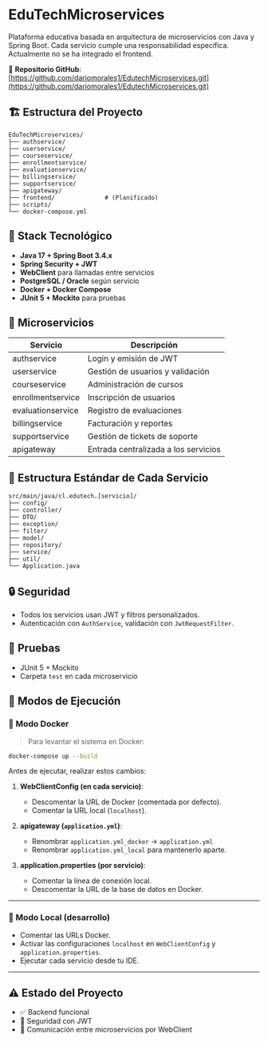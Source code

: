 # EduTechMicroservices

Plataforma educativa basada en arquitectura de microservicios con Java y Spring Boot. Cada servicio cumple una responsabilidad específica. Actualmente no se ha integrado el frontend.

🔗 **Repositorio GitHub**:  
[https://github.com/dariomorales1/EdutechMicroservices.git](https://github.com/dariomorales1/EdutechMicroservices.git)

## 🏗️ Estructura del Proyecto

```
EduTechMicroservices/
├── authservice/
├── userservice/
├── courseservice/
├── enrollmentservice/
├── evaluationservice/
├── billingservice/
├── supportservice/
├── apigateway/
├── frontend/              # (Planificado)
├── scripts/
└── docker-compose.yml
```

## 🔧 Stack Tecnológico

- **Java 17 + Spring Boot 3.4.x**
- **Spring Security + JWT**
- **WebClient** para llamadas entre servicios
- **PostgreSQL / Oracle** según servicio
- **Docker + Docker Compose**
- **JUnit 5 + Mockito** para pruebas

## 🧩 Microservicios

| Servicio           | Descripción                                        |
|--------------------|----------------------------------------------------|
| authservice        | Login y emisión de JWT                             |
| userservice        | Gestión de usuarios y validación                   |
| courseservice      | Administración de cursos                           |
| enrollmentservice  | Inscripción de usuarios                            |
| evaluationservice  | Registro de evaluaciones                           |
| billingservice     | Facturación y reportes                             |
| supportservice     | Gestión de tickets de soporte                      |
| apigateway         | Entrada centralizada a los servicios               |

## 📁 Estructura Estándar de Cada Servicio

```
src/main/java/cl.edutech.[servicio]/
├── config/
├── controller/
├── DTO/
├── exception/
├── filter/
├── model/
├── repository/
├── service/
├── util/
└── Application.java
```

## 🔒 Seguridad

- Todos los servicios usan JWT y filtros personalizados.
- Autenticación con `AuthService`, validación con `JwtRequestFilter`.

## 🧪 Pruebas

- JUnit 5 + Mockito
- Carpeta `test` en cada microservicio

## 🚀 Modos de Ejecución

### 🔁 Modo Docker

> Para levantar el sistema en Docker:

```bash
docker-compose up --build
```

Antes de ejecutar, realizar estos cambios:

1. **WebClientConfig (en cada servicio)**:
    - Descomentar la URL de Docker (comentada por defecto).
    - Comentar la URL local (`localhost`).

2. **apigateway (`application.yml`)**:
    - Renombrar `application.yml_docker` → `application.yml`
    - Renombrar `application.yml_local` para mantenerlo aparte.

3. **application.properties (por servicio)**:
    - Comentar la línea de conexión local.
    - Descomentar la URL de la base de datos en Docker.

---

### 🧪 Modo Local (desarrollo)

- Comentar las URLs Docker.
- Activar las configuraciones `localhost` en `WebClientConfig` y `application.properties`.
- Ejecutar cada servicio desde tu IDE.

---

## ⚠️ Estado del Proyecto

- ✅ Backend funcional
- 🔐 Seguridad con JWT
- 🔄 Comunicación entre microservicios por WebClient
